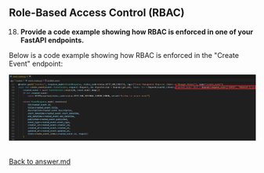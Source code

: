 ## Role-Based Access Control (RBAC)

18. **Provide a code example showing how RBAC is enforced in one of your FastAPI endpoints.**
<p>

Below is a code example showing how RBAC is enforced in the "Create Event" endpoint:

![event_routes_create_event_RBAC.png](../screenshots/homework02/18/event_routes_create_event_RBAC.png)
<p>

<br>[Back to answer.md](../answer.md)
